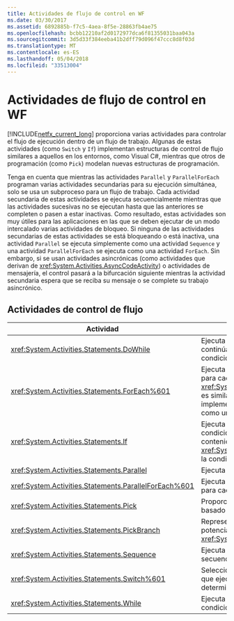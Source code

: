 ```yaml
---
title: Actividades de flujo de control en WF
ms.date: 03/30/2017
ms.assetid: 6892885b-f7c5-4aea-8f5e-28863fb4ae75
ms.openlocfilehash: bcbb12210af2d0172977dca6f81355031baa043a
ms.sourcegitcommit: 3d5d33f384eeba41b2dff79d096f47ccc8d8f03d
ms.translationtype: MT
ms.contentlocale: es-ES
ms.lasthandoff: 05/04/2018
ms.locfileid: "33513004"
---
```

# <a name="control-flow-activities-in-wf"></a>Actividades de flujo de control en WF
[!INCLUDE[netfx_current_long](../../../includes/netfx-current-long-md.md)] proporciona varias actividades para controlar el flujo de ejecución dentro de un flujo de trabajo. Algunas de estas actividades (como `Switch` y `If`) implementan estructuras de control de flujo similares a aquellos en los entornos, como Visual C#, mientras que otros de programación (como `Pick`) modelan nuevas estructuras de programación.  
  
 Tenga en cuenta que mientras las actividades `Parallel` y `ParallelForEach` programan varias actividades secundarias para su ejecución simultánea, solo se usa un subproceso para un flujo de trabajo. Cada actividad secundaria de estas actividades se ejecuta secuencialmente mientras que las actividades sucesivas no se ejecutan hasta que las anteriores se completen o pasen a estar inactivas. Como resultado, estas actividades son muy útiles para las aplicaciones en las que se deben ejecutar de un modo intercalado varias actividades de bloqueo. Si ninguna de las actividades secundarias de estas actividades se está bloqueando o está inactiva, una actividad `Parallel` se ejecuta simplemente como una actividad `Sequence` y una actividad `ParallelForEach` se ejecuta como una actividad `ForEach`. Sin embargo, si se usan actividades asincrónicas (como actividades que derivan de <xref:System.Activities.AsyncCodeActivity>) o actividades de mensajería, el control pasará a la bifurcación siguiente mientras la actividad secundaria espera que se reciba su mensaje o se complete su trabajo asincrónico.  
  
## <a name="flow-control-activities"></a>Actividades de control de flujo  
  
|Actividad|Descripción|  
|--------------|-----------------|  
|<xref:System.Activities.Statements.DoWhile>|Ejecuta las actividades contenidas una vez y continúa haciéndolo mientras que haya una condición con el valor `true`.|  
|<xref:System.Activities.Statements.ForEach%601>|Ejecuta una instrucción incrustada en secuencia para cada elemento de una colección. <xref:System.Activities.Statements.ForEach%601> es similar a la palabra clave `foreach`, pero se implementa como una actividad en lugar de como una instrucción de lenguaje.|  
|<xref:System.Activities.Statements.If>|Ejecuta las actividades contenidas si una condición es `true`. Puede ejecutar actividades contenidas en la propiedad <xref:System.Activities.Statements.If.Else%2A> si la condición es `false`.|  
|<xref:System.Activities.Statements.Parallel>|Ejecuta las actividades contenidas en paralelo.|  
|<xref:System.Activities.Statements.ParallelForEach%601>|Ejecuta una instrucción incrustada en paralelo para cada elemento de una colección.|  
|<xref:System.Activities.Statements.Pick>|Proporciona el modelado del flujo de control basado en eventos.|  
|<xref:System.Activities.Statements.PickBranch>|Representa una ruta de acceso de ejecución potencial en una actividad <xref:System.Activities.Statements.Pick>.|  
|<xref:System.Activities.Statements.Sequence>|Ejecuta las actividades contenidas en secuencia.|  
|<xref:System.Activities.Statements.Switch%601>|Selecciona una opción de varias actividades que ejecutar, según el valor de una expresión determinada.|  
|<xref:System.Activities.Statements.While>|Ejecuta las actividades contenidas mientras una condición sea `true`.|
